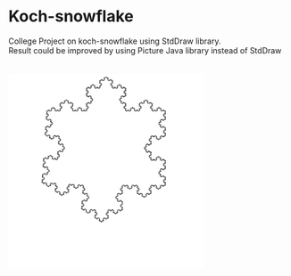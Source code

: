 # Koch-snowflake

College Project on koch-snowflake using StdDraw library.<br>
Result could be improved by using Picture Java library instead of StdDraw<br>
<br><br>
<img src="Koch-snowflake.png" alt="Koch-snowflake" width="350">

